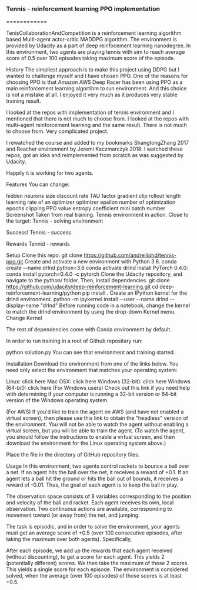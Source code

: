 ### Tennis - reinforcement learning PPO implementation
============

TenisCollaborationAndCompetition is a reinforcement learning algorithm based Multi-agent actor-critic MADDPG algorithm. The environment is provided by Udacity as a part of deep reinfocement learning nanodegree. In this environment, two agents are playing tennis with aim to reach average score of 0.5 over 100 episodes taking maximum score of the episode.

History
The simpliest approach is to make this project using DDPG but I wanted to challenge myself and I have chosen PPO. One of the reasons for choosing PPO is that Amazon AWS Deep Racer has been using PPO as a main reinforcement learning algortihm to run environment. And this choice is not a mistake at all. I enjoyed it very much as it produces very stable training result.

I looked at the repos with implementation of tennis environment and I mentioned that there is not much to choose from. I looked at the repos with multi-agent reinforcement learning and the same result. There is not much to choose from. Very complicated project.

I rewatched the course and added to my bookmarks ShangtongZhang 2017 and Reacher environment by Jeremi Kaczmarczyk 2018. I watched these repos, got an idea and reimplemented from scratch as was suggested by Udacity.

Happily it is working for two agents.

Features
You can change:

hidden neurons size
discount rate
TAU factor
gradient clip
rollout length
learning rate of an optimizer
optimizer epsilon
number of optimization epochs
clipping PPO value
entropy coefficient
mini batch number
Screenshot
Taken from real training. Tennis environment in action. Close to the target: Tennis - solving environment

Success! Tennis - success

Rewards
Tennid - rewards

Setup
Clone this repo:
git clone https://github.com/andreiliphd/tennis-ppo.git
Create and activate a new environment with Python 3.6.
conda create --name drlnd python=3.6
conda activate drlnd
Install PyTorch 0.4.0:
conda install pytorch=0.4.0 -c pytorch
Clone the Udacity repository, and navigate to the python/ folder. Then, install dependencies.
git clone https://github.com/udacity/deep-reinforcement-learning.git
cd deep-reinforcement-learning/python
pip install .
Create an IPython kernel for the drlnd environment.
python -m ipykernel install --user --name drlnd --display-name "drlnd"
Before running code in a notebook, change the kernel to match the drlnd environment by using the drop-down Kernel menu.
Change Kernel

The rest of dependencies come with Conda environment by default.

In order to run training in a root of Github repositary run:

python solution.py
You can see that environment and training started.

Installation
Download the environment from one of the links below. You need only select the environment that matches your operating system:

Linux: click here
Mac OSX: click here
Windows (32-bit): click here
Windows (64-bit): click here
(For Windows users) Check out this link if you need help with determining if your computer is running a 32-bit version or 64-bit version of the Windows operating system.

(For AWS) If you'd like to train the agent on AWS (and have not enabled a virtual screen), then please use this link to obtain the "headless" version of the environment. You will not be able to watch the agent without enabling a virtual screen, but you will be able to train the agent. (To watch the agent, you should follow the instructions to enable a virtual screen, and then download the environment for the Linux operating system above.)

Place the file in the directory of GitHub repository files.

Usage
In this environment, two agents control rackets to bounce a ball over a net. If an agent hits the ball over the net, it receives a reward of +0.1. If an agent lets a ball hit the ground or hits the ball out of bounds, it receives a reward of -0.01. Thus, the goal of each agent is to keep the ball in play.

The observation space consists of 8 variables corresponding to the position and velocity of the ball and racket. Each agent receives its own, local observation. Two continuous actions are available, corresponding to movement toward (or away from) the net, and jumping.

The task is episodic, and in order to solve the environment, your agents must get an average score of +0.5 (over 100 consecutive episodes, after taking the maximum over both agents). Specifically,

After each episode, we add up the rewards that each agent received (without discounting), to get a score for each agent. This yields 2 (potentially different) scores. We then take the maximum of these 2 scores.
This yields a single score for each episode.
The environment is considered solved, when the average (over 100 episodes) of those scores is at least +0.5.

